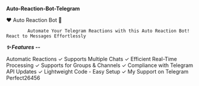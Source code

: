 **Auto-Reaction-Bot-Telegram**

❤️ Auto Reaction Bot 🚀


            Automate Your Telegram Reactions with this Auto Reaction Bot! React to Messages Effortlessly

_**✨ Features --**_

Automatic Reactions ✓
Supports Multiple Chats ✓
Efficient Real-Time Processing ✓
Supports for Groups & Channels ✓
Compliance with Telegram API Updates ✓
Lightweight Code - Easy Setup ✓
My Support on Telegram Perfect26456
